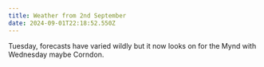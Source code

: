 ```yaml
---
title: Weather from 2nd September
date: 2024-09-01T22:18:52.550Z
---
```

Tuesday, forecasts have varied wildly but it now looks on for the Mynd with Wednesday maybe Corndon.